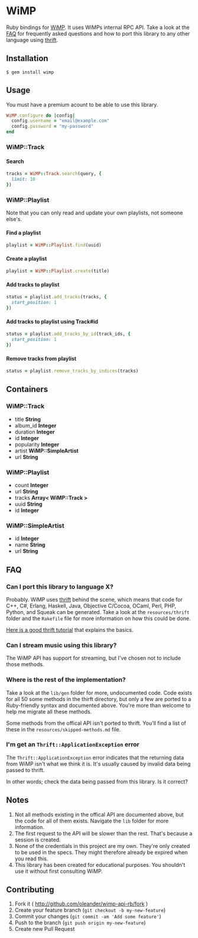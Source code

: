 # WiMP

Ruby bindings for [WiMP](http://wimpmusic.com). It uses WiMPs internal RPC API.
Take a look at the [FAQ](#faq) for frequently asked questions and how to port this library to any other language using [thrift](http://thrift.apache.org/).

## Installation

```
$ gem install wimp
```

## Usage

You must have a premium acount to be able to use this library.

``` ruby
WiMP.configure do |config|
  config.username = "email@example.com"
  config.password = "my-password"
end
```

### WiMP::Track

#### Search

``` ruby
tracks = WiMP::Track.search(query, {
  limit: 10
})
```

### WiMP::Playlist

Note that you can only read and update your own playlists, 
not someone else's.

#### Find a playlist

``` ruby
playlist = WiMP::Playlist.find(uuid)
```

#### Create a playlist

``` ruby
playlist = WiMP::Playlist.create(title)
```

#### Add tracks to playlist

``` ruby
status = playlist.add_tracks(tracks, {
  start_position: 1
})
```

#### Add tracks to playlist using Track#id

``` ruby
status = playlist.add_tracks_by_id(track_ids, {
  start_position: 1
})
```

#### Remove tracks from playlist

``` ruby
status = playlist.remove_tracks_by_indices(tracks)
```

## Containers

### WiMP::Track

- title **String**
- album_id **Integer**
- duration **Integer**
- id **Integer**
- popularity **Integer**
- artist **WiMP::SimpleArtist**
- url **String**

### WiMP::Playlist

- count **Integer**
- url **String**
- tracks **Array< WiMP::Track >**
- uuid **String**
- id **Integer**

### WiMP::SimpleArtist

- id **Integer**
- name **String**
- url **String**

## FAQ

### Can I port this library to language X?

Probably. WiMP uses [thrift](http://thrift.apache.org/) behind the scene, 
which means that code for C++, C#, Erlang, Haskell, Java, Objective 
C/Cocoa, OCaml, Perl, PHP, Python, and Squeak can be generated. Take a look 
at the `resources/thrift` folder and the `Rakefile` file for more 
information on how this could be done.

[Here is a good thrift tutorial](http://diwakergupta.github.io/thrift-missing-guide/) 
that explains the basics.

### Can I stream music using this library?

The WiMP API has support for streaming, but I've chosen not to include 
those methods.

### Where is the rest of the implementation?

Take a look at the `lib/gen` folder for more, undocumented code. Code
exists for all 50 some methods in the thirft directory, but only a few are
ported to a Ruby-friendly syntax and documented above. You're more than
welcome to help me migrate all these methods.

Some methods from the offical API isn't ported to thrift. You'll find a list
of these in the `resources/skipped-methods.md` file.

### I'm get an `Thrift::ApplicationException` error

The `Thrift::ApplicationException` error indicates that the returning data
from WiMP isn't what we think it is. It's usually caused by invalid data being passed
to thrift. 

In other words; check the data being passed from this library. Is it correct?

## Notes

1. Not all methods existing in the offical API are documented above, but 
the code for all of them exists. Navigate the `lib` folder for more information.
2. The first request to the API will be slower than the rest.
That's because a session is created.
3. None of the credentials in this project are my own. They're 
only created to be used in the specs. They might therefore already 
be expired when you read this.
4. This library has been created for educational purposes. You shouldn't
use it without first consulting WiMP.

## Contributing

1. Fork it ( http://github.com/oleander/wimp-api-rb/fork )
2. Create your feature branch (`git checkout -b my-new-feature`)
3. Commit your changes (`git commit -am 'Add some feature'`)
4. Push to the branch (`git push origin my-new-feature`)
5. Create new Pull Request